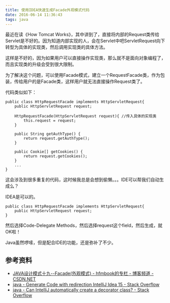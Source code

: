 ```yaml
---
title: 使用IDEA快速生成Facade外观模式代码
date: 2016-06-14 11:36:43
tags: java
---
```


最近在读《How Tomcat Works》，其中讲到了，直接将内部的Request类传给Servlet是不好的。因为知道内部实现的人，会在Servlet中吧ServletRequest向下转型为具体的实现类，然后调用实现类的具体方法。

这样是不好的，因为如果用户可以直接操作实现类，那么就不是面向对象编程了，而且实现类的升级会受到很大限制。

为了解决这个问题，可以使用Facade模式，建立一个RequestFacade类，作为包装，传给用户的是Facade类，这样用户就无法直接操作Request类了。

代码类似如下：

```
public class HttpRequestFacade implements HttpServletRequest{
    public HttpServletRequest request;

    HttpRequestFacade(HttpServletRequest request){ //传入具体的实现类
        this.request = request;
    }

    public String getAuthType() {
        return request.getAuthType();
    }

    public Cookie[] getCookies() {
        return request.getCookies();
    }
    ...
}
```

这会涉及到很多重复的代码，这时候我总是会想到偷懒。。。IDE可以帮我们自动生成么？

IDEA是可以的。

```
public class HttpRequestFacade implements HttpServletRequest{
    public HttpServletRequest request;
}
```

然后选择Code-Delegate Methods，然后选择request这个field，然后生成，就OK啦！

Java虽然啰嗦，但是配合IDE的功能，还是弥补了不少。

## 参考资料
- [JAVA设计模式十九--Facade(外观模式) - hfmbook的专栏 - 博客频道 - CSDN.NET](http://blog.csdn.net/hfmbook/article/details/7702642)
- [java - Generate Code with redirection IntelliJ Idea 15 - Stack Overflow](http://stackoverflow.com/questions/35635834/generate-code-with-redirection-intellij-idea-15)
- [java - Can IntelliJ automatically create a decorator class? - Stack Overflow](http://stackoverflow.com/questions/4325699/can-intellij-automatically-create-a-decorator-class)






